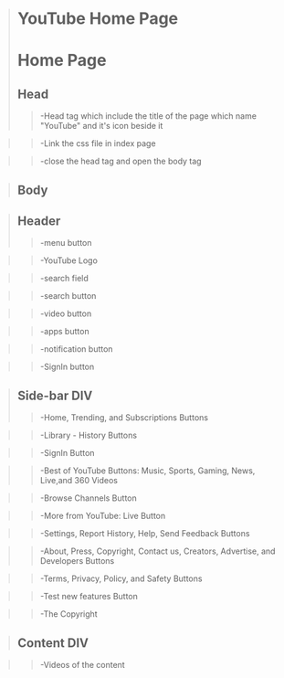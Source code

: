 ># YouTube Home Page 
># Home Page
>## Head ##
>> -Head tag which include the title of the page which name "YouTube" and it's icon beside it

>> -Link the css file in index page 

>> -close the head tag and open the body tag

>## Body ##

>## Header ##
>> -menu button

>> -YouTube Logo

>> -search field

>> -search button

>> -video button

>> -apps button

>> -notification button

>> -SignIn button 

>## Side-bar DIV ##
>> -Home, Trending, and Subscriptions Buttons

>> -Library - History Buttons

>> -SignIn Button

>> -Best of YouTube Buttons: Music, Sports, Gaming, News, Live,and 360 Videos

>> -Browse Channels Button

>> -More from YouTube: Live Button

>> -Settings, Report History, Help, Send Feedback Buttons

>> -About, Press, Copyright, Contact us, Creators, Advertise, and Developers Buttons

>> -Terms, Privacy, Policy, and Safety Buttons

>> -Test new features Button

>> -The Copyright

>##  Content DIV ##

>> -Videos of the content 
